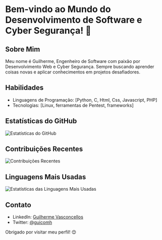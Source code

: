 # Bem-vindo ao Mundo do Desenvolvimento de Software e Cyber Segurança! 👋

## Sobre Mim
Meu nome é Guilherme, Engenheiro de Software com paixão por Desenvolvimento Web e Cyber Segurança. Sempre buscando aprender coisas novas e aplicar conhecimentos em projetos desafiadores.

## Habilidades
- Linguagens de Programação: [Python, C, Html, Css, Javascript, PHP]
- Tecnologias: [Linux, ferramentas de Pentest, frameworks]

## Estatísticas do GitHub
![Estatísticas do GitHub](https://github-readme-stats.vercel.app/api?username=Guicomh&show_icons=true&count_private=true&theme=radical)

## Contribuições Recentes
![Contribuições Recentes](https://github-readme-stats.vercel.app/api/commit-activity/w/Guicomh?theme=radical)

## Linguagens Mais Usadas
![Estatísticas das Linguagens Mais Usadas](https://github-readme-stats.vercel.app/api/top-langs/?username=Guicomh&layout=compact&theme=radical)

## Contato
- LinkedIn: [Guilherme Vasconcellos](https://www.linkedin.com/in/guicomh/)
- Twitter: [@guicomh](https://twitter.com/guicomh)

Obrigado por visitar meu perfil! 😊

